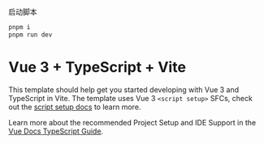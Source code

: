 
启动脚本
```bash
pnpm i
pnpm run dev
```

# Vue 3 + TypeScript + Vite

This template should help get you started developing with Vue 3 and TypeScript in Vite. The template uses Vue 3 `<script setup>` SFCs, check out the [script setup docs](https://v3.vuejs.org/api/sfc-script-setup.html#sfc-script-setup) to learn more.

Learn more about the recommended Project Setup and IDE Support in the [Vue Docs TypeScript Guide](https://vuejs.org/guide/typescript/overview.html#project-setup).
